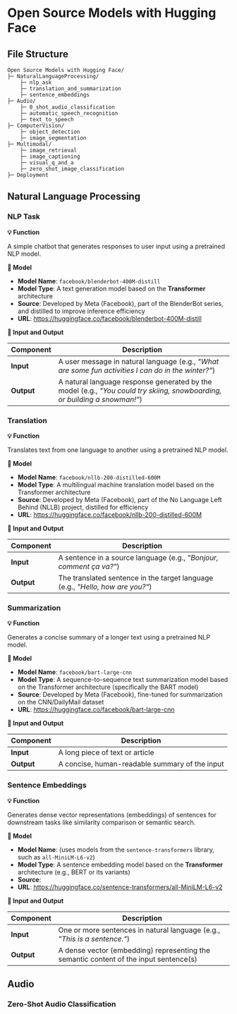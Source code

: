 # Open Source Models with Hugging Face

## File Structure

```
Open Source Models with Hugging Face/
├─ NaturalLanguageProcessing/
    ├─ nlp_ask
    ├─ translation_and_summarization
    ├─ sentence_embeddings
├─ Audio/
    ├─ 0_shot_audio_classification
    ├─ automatic_speech_recognition
    ├─ text_to_speech
├─ ComputerVision/
    ├─ object_detection
    ├─ image_segmentation
├─ Multimodal/
    ├─ image_retrieval
    ├─ image_captioning
    ├─ visual_q_and_a
    ├─ zero_shot_image_classification
├─ Deployment
```

## Natural Language Processing

### NLP Task

**💡 Function**

A simple chatbot that generates responses to user input using a pretrained NLP model.

**🧠 Model**

- **Model Name**: `facebook/blenderbot-400M-distill`
- **Model Type**: A text generation model based on the **Transformer** architecture
- **Source**: Developed by Meta (Facebook), part of the BlenderBot series, and distilled to improve inference efficiency
- **URL**: https://huggingface.co/facebook/blenderbot-400M-distill

**🔁 Input and Output**

| Component | Description |
|-----------|-------------|
| **Input** | A user message in natural language (e.g., *"What are some fun activities I can do in the winter?"*) |
| **Output** | A natural language response generated by the model (e.g., *"You could try skiing, snowboarding, or building a snowman!"*) |

### Translation

**💡 Function**

Translates text from one language to another using a pretrained NLP model.

**🧠 Model**

- **Model Name**: `facebook/nllb-200-distilled-600M`
- **Model Type**: A multilingual machine translation model based on the Transformer architecture
- **Source**: Developed by Meta (Facebook), part of the No Language Left Behind (NLLB) project, distilled for efficiency
- **URL**: https://huggingface.co/facebook/nllb-200-distilled-600M

**🔁 Input and Output**

| Component | Description |
|-----------|-------------|
| **Input** | A sentence in a source language (e.g., *"Bonjour, comment ça va?"*) |
| **Output** | The translated sentence in the target language (e.g., *"Hello, how are you?"*) |


### Summarization

**💡 Function**

Generates a concise summary of a longer text using a pretrained NLP model.

**🧠 Model**

- **Model Name**: `facebook/bart-large-cnn`
- **Model Type**: A sequence-to-sequence text summarization model based on the Transformer architecture (specifically the BART model)
- **Source**: Developed by Meta (Facebook), fine-tuned for summarization on the CNN/DailyMail dataset
- **URL**: https://huggingface.co/facebook/bart-large-cnn

**🔁 Input and Output**

| Component | Description |
|-----------|-------------|
| **Input** | A long piece of text or article |
| **Output** | A concise, human-readable summary of the input |

### Sentence Embeddings

**💡 Function**

Generates dense vector representations (embeddings) of sentences for downstream tasks like similarity comparison or semantic search.

**🧠 Model**

- **Model Name**: (uses models from the `sentence-transformers` library, such as `all-MiniLM-L6-v2`)
- **Model Type**: A sentence embedding model based on the **Transformer** architecture (e.g., BERT or its variants)
- **Source**: 
- **URL**: https://huggingface.co/sentence-transformers/all-MiniLM-L6-v2

**🔁 Input and Output**

| Component | Description |
|-----------|-------------|
| **Input** | One or more sentences in natural language (e.g., *"This is a sentence."*) |
| **Output** | A dense vector (embedding) representing the semantic content of the input sentence(s) |

## Audio

### Zero-Shot Audio Classification


